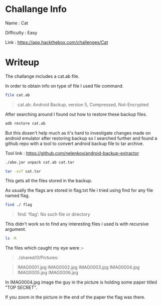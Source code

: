 # Challange Info

Name : Cat

Difficulty : Easy

Link : https://app.hackthebox.com/challenges/Cat

# Writeup

The challange includes a cat.ab file.

In order to obtain info on type of file I used file command.

```bash
file cat.ab
```

> cat.ab: Android Backup, version 5, Compressed, Not-Encrypted

After searching around I found out how to restore these backup files.

```bash
adb restore cat.ab
```

But this dosen't help much as it's hard to investigate changes made on android emulator after restoring backup so I searched further and found a github repo with a tool to convert android backup file to tar archive.

Tool link : https://github.com/nelenkov/android-backup-extractor

```bash
./abe.jar unpack cat.ab cat.tar
```

```bash
tar -xvf cat.tar
```

This gets all the files stored in the backup.

As usually the flags are stored in flag.txt file i tried using find for any file named flag.

```bash
find ./ flag
```

> find: ‘flag’: No such file or directory

This didn't work so to find any interesting files i used ls with recursive argument.

```bash
ls -R
```

The files which caught my eye were :-

> ./shared/0/Pictures:

> IMAG0001.jpg  IMAG0002.jpg  IMAG0003.jpg  IMAG0004.jpg  IMAG0005.jpg  IMAG0006.jpg

In IMAG0004.jpg image the guy in the picture is holding some paper titled "TOP SECRET".

If you zoom in the picture in the end of the paper the flag was there.
